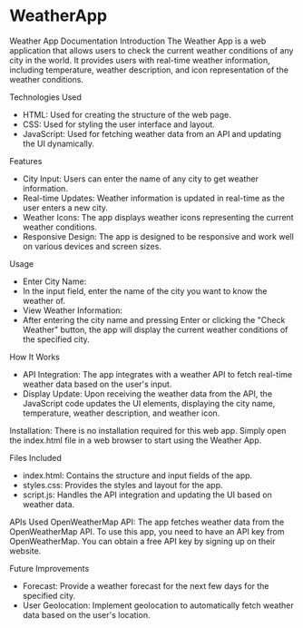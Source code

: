 # WeatherApp
Weather App Documentation
Introduction
The Weather App is a web application that allows users to check the current weather conditions of any city in the world. It provides users with real-time weather information, including temperature, weather description, and icon representation of the weather conditions.

Technologies Used
* HTML: Used for creating the structure of the web page.
* CSS: Used for styling the user interface and layout.
* JavaScript: Used for fetching weather data from an API and updating the UI dynamically.

Features
* City Input: Users can enter the name of any city to get weather information.
* Real-time Updates: Weather information is updated in real-time as the user enters a new city.
* Weather Icons: The app displays weather icons representing the current weather conditions.
* Responsive Design: The app is designed to be responsive and work well on various devices and screen sizes.

Usage
* Enter City Name:
* In the input field, enter the name of the city you want to know the weather of.
* View Weather Information:
* After entering the city name and pressing Enter or clicking the "Check Weather" button, the app will display the current weather conditions of the specified city.

How It Works
* API Integration: The app integrates with a weather API to fetch real-time weather data based on the user's input.
* Display Update: Upon receiving the weather data from the API, the JavaScript code updates the UI elements, displaying the city name, temperature, weather description, and weather icon.

Installation:
There is no installation required for this web app. Simply open the index.html file in a web browser to start using the Weather App.

Files Included
* index.html: Contains the structure and input fields of the app.
* styles.css: Provides the styles and layout for the app.
* script.js: Handles the API integration and updating the UI based on weather data.

APIs Used
OpenWeatherMap API: The app fetches weather data from the OpenWeatherMap API. To use this app, you need to have an API key from OpenWeatherMap. You can obtain a free API key by signing up on their website.

Future Improvements
* Forecast: Provide a weather forecast for the next few days for the specified city.
* User Geolocation: Implement geolocation to automatically fetch weather data based on the user's location.
 
